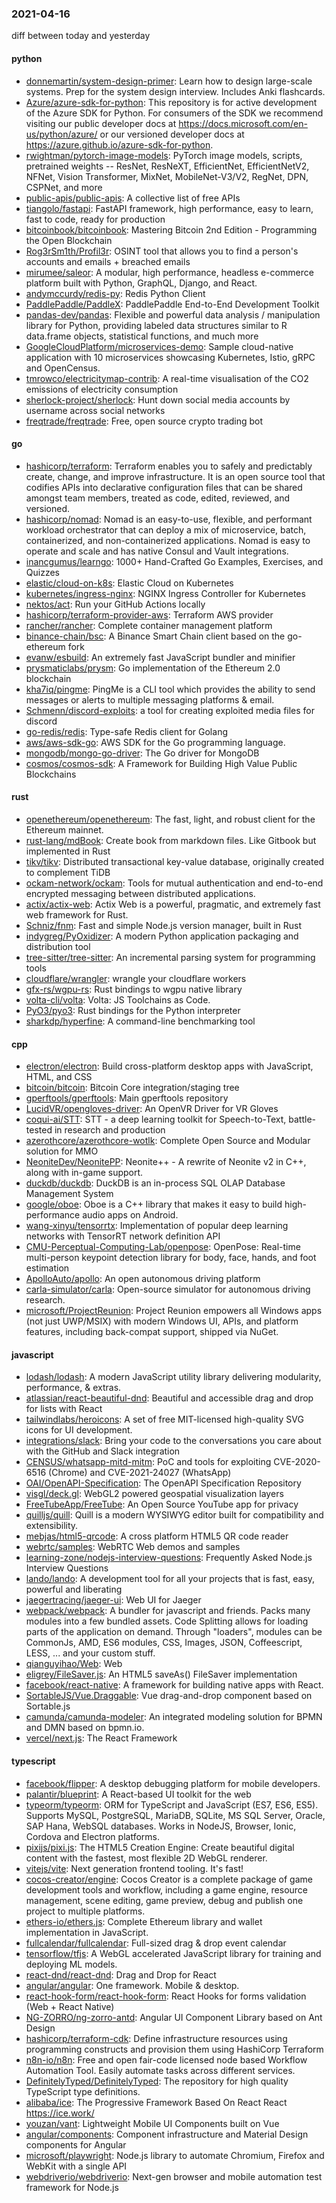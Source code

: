 ### 2021-04-16
diff between today and yesterday

#### python
* [donnemartin/system-design-primer](https://github.com/donnemartin/system-design-primer): Learn how to design large-scale systems. Prep for the system design interview. Includes Anki flashcards.
* [Azure/azure-sdk-for-python](https://github.com/Azure/azure-sdk-for-python): This repository is for active development of the Azure SDK for Python. For consumers of the SDK we recommend visiting our public developer docs at https://docs.microsoft.com/en-us/python/azure/ or our versioned developer docs at https://azure.github.io/azure-sdk-for-python.
* [rwightman/pytorch-image-models](https://github.com/rwightman/pytorch-image-models): PyTorch image models, scripts, pretrained weights -- ResNet, ResNeXT, EfficientNet, EfficientNetV2, NFNet, Vision Transformer, MixNet, MobileNet-V3/V2, RegNet, DPN, CSPNet, and more
* [public-apis/public-apis](https://github.com/public-apis/public-apis): A collective list of free APIs
* [tiangolo/fastapi](https://github.com/tiangolo/fastapi): FastAPI framework, high performance, easy to learn, fast to code, ready for production
* [bitcoinbook/bitcoinbook](https://github.com/bitcoinbook/bitcoinbook): Mastering Bitcoin 2nd Edition - Programming the Open Blockchain
* [Rog3rSm1th/Profil3r](https://github.com/Rog3rSm1th/Profil3r): OSINT tool that allows you to find a person's accounts and emails + breached emails 
* [mirumee/saleor](https://github.com/mirumee/saleor): A modular, high performance, headless e-commerce platform built with Python, GraphQL, Django, and React.
* [andymccurdy/redis-py](https://github.com/andymccurdy/redis-py): Redis Python Client
* [PaddlePaddle/PaddleX](https://github.com/PaddlePaddle/PaddleX): PaddlePaddle End-to-End Development Toolkit
* [pandas-dev/pandas](https://github.com/pandas-dev/pandas): Flexible and powerful data analysis / manipulation library for Python, providing labeled data structures similar to R data.frame objects, statistical functions, and much more
* [GoogleCloudPlatform/microservices-demo](https://github.com/GoogleCloudPlatform/microservices-demo): Sample cloud-native application with 10 microservices showcasing Kubernetes, Istio, gRPC and OpenCensus.
* [tmrowco/electricitymap-contrib](https://github.com/tmrowco/electricitymap-contrib): A real-time visualisation of the CO2 emissions of electricity consumption
* [sherlock-project/sherlock](https://github.com/sherlock-project/sherlock):  Hunt down social media accounts by username across social networks
* [freqtrade/freqtrade](https://github.com/freqtrade/freqtrade): Free, open source crypto trading bot

#### go
* [hashicorp/terraform](https://github.com/hashicorp/terraform): Terraform enables you to safely and predictably create, change, and improve infrastructure. It is an open source tool that codifies APIs into declarative configuration files that can be shared amongst team members, treated as code, edited, reviewed, and versioned.
* [hashicorp/nomad](https://github.com/hashicorp/nomad): Nomad is an easy-to-use, flexible, and performant workload orchestrator that can deploy a mix of microservice, batch, containerized, and non-containerized applications. Nomad is easy to operate and scale and has native Consul and Vault integrations.
* [inancgumus/learngo](https://github.com/inancgumus/learngo): 1000+ Hand-Crafted Go Examples, Exercises, and Quizzes
* [elastic/cloud-on-k8s](https://github.com/elastic/cloud-on-k8s): Elastic Cloud on Kubernetes
* [kubernetes/ingress-nginx](https://github.com/kubernetes/ingress-nginx): NGINX Ingress Controller for Kubernetes
* [nektos/act](https://github.com/nektos/act): Run your GitHub Actions locally 
* [hashicorp/terraform-provider-aws](https://github.com/hashicorp/terraform-provider-aws): Terraform AWS provider
* [rancher/rancher](https://github.com/rancher/rancher): Complete container management platform
* [binance-chain/bsc](https://github.com/binance-chain/bsc): A Binance Smart Chain client based on the go-ethereum fork
* [evanw/esbuild](https://github.com/evanw/esbuild): An extremely fast JavaScript bundler and minifier
* [prysmaticlabs/prysm](https://github.com/prysmaticlabs/prysm): Go implementation of the Ethereum 2.0 blockchain
* [kha7iq/pingme](https://github.com/kha7iq/pingme): PingMe is a CLI tool which provides the ability to send messages or alerts to multiple messaging platforms & email.
* [Schmenn/discord-exploits](https://github.com/Schmenn/discord-exploits): a tool for creating exploited media files for discord
* [go-redis/redis](https://github.com/go-redis/redis): Type-safe Redis client for Golang
* [aws/aws-sdk-go](https://github.com/aws/aws-sdk-go): AWS SDK for the Go programming language.
* [mongodb/mongo-go-driver](https://github.com/mongodb/mongo-go-driver): The Go driver for MongoDB
* [cosmos/cosmos-sdk](https://github.com/cosmos/cosmos-sdk):  A Framework for Building High Value Public Blockchains 

#### rust
* [openethereum/openethereum](https://github.com/openethereum/openethereum): The fast, light, and robust client for the Ethereum mainnet.
* [rust-lang/mdBook](https://github.com/rust-lang/mdBook): Create book from markdown files. Like Gitbook but implemented in Rust
* [tikv/tikv](https://github.com/tikv/tikv): Distributed transactional key-value database, originally created to complement TiDB
* [ockam-network/ockam](https://github.com/ockam-network/ockam): Tools for mutual authentication and end-to-end encrypted messaging between distributed applications.
* [actix/actix-web](https://github.com/actix/actix-web): Actix Web is a powerful, pragmatic, and extremely fast web framework for Rust.
* [Schniz/fnm](https://github.com/Schniz/fnm):  Fast and simple Node.js version manager, built in Rust
* [indygreg/PyOxidizer](https://github.com/indygreg/PyOxidizer): A modern Python application packaging and distribution tool
* [tree-sitter/tree-sitter](https://github.com/tree-sitter/tree-sitter): An incremental parsing system for programming tools
* [cloudflare/wrangler](https://github.com/cloudflare/wrangler):  wrangle your cloudflare workers
* [gfx-rs/wgpu-rs](https://github.com/gfx-rs/wgpu-rs): Rust bindings to wgpu native library
* [volta-cli/volta](https://github.com/volta-cli/volta): Volta: JS Toolchains as Code. 
* [PyO3/pyo3](https://github.com/PyO3/pyo3): Rust bindings for the Python interpreter
* [sharkdp/hyperfine](https://github.com/sharkdp/hyperfine): A command-line benchmarking tool

#### cpp
* [electron/electron](https://github.com/electron/electron): Build cross-platform desktop apps with JavaScript, HTML, and CSS
* [bitcoin/bitcoin](https://github.com/bitcoin/bitcoin): Bitcoin Core integration/staging tree
* [gperftools/gperftools](https://github.com/gperftools/gperftools): Main gperftools repository
* [LucidVR/opengloves-driver](https://github.com/LucidVR/opengloves-driver): An OpenVR Driver for VR Gloves
* [coqui-ai/STT](https://github.com/coqui-ai/STT): STT - a deep learning toolkit for Speech-to-Text, battle-tested in research and production
* [azerothcore/azerothcore-wotlk](https://github.com/azerothcore/azerothcore-wotlk): Complete Open Source and Modular solution for MMO
* [NeoniteDev/NeonitePP](https://github.com/NeoniteDev/NeonitePP): Neonite++ - A rewrite of Neonite v2 in C++, along with in-game support.
* [duckdb/duckdb](https://github.com/duckdb/duckdb): DuckDB is an in-process SQL OLAP Database Management System
* [google/oboe](https://github.com/google/oboe): Oboe is a C++ library that makes it easy to build high-performance audio apps on Android.
* [wang-xinyu/tensorrtx](https://github.com/wang-xinyu/tensorrtx): Implementation of popular deep learning networks with TensorRT network definition API
* [CMU-Perceptual-Computing-Lab/openpose](https://github.com/CMU-Perceptual-Computing-Lab/openpose): OpenPose: Real-time multi-person keypoint detection library for body, face, hands, and foot estimation
* [ApolloAuto/apollo](https://github.com/ApolloAuto/apollo): An open autonomous driving platform
* [carla-simulator/carla](https://github.com/carla-simulator/carla): Open-source simulator for autonomous driving research.
* [microsoft/ProjectReunion](https://github.com/microsoft/ProjectReunion): Project Reunion empowers all Windows apps (not just UWP/MSIX) with modern Windows UI, APIs, and platform features, including back-compat support, shipped via NuGet.

#### javascript
* [lodash/lodash](https://github.com/lodash/lodash): A modern JavaScript utility library delivering modularity, performance, & extras.
* [atlassian/react-beautiful-dnd](https://github.com/atlassian/react-beautiful-dnd): Beautiful and accessible drag and drop for lists with React
* [tailwindlabs/heroicons](https://github.com/tailwindlabs/heroicons): A set of free MIT-licensed high-quality SVG icons for UI development.
* [integrations/slack](https://github.com/integrations/slack): Bring your code to the conversations you care about with the GitHub and Slack integration
* [CENSUS/whatsapp-mitd-mitm](https://github.com/CENSUS/whatsapp-mitd-mitm): PoC and tools for exploiting CVE-2020-6516 (Chrome) and CVE-2021-24027 (WhatsApp)
* [OAI/OpenAPI-Specification](https://github.com/OAI/OpenAPI-Specification): The OpenAPI Specification Repository
* [visgl/deck.gl](https://github.com/visgl/deck.gl): WebGL2 powered geospatial visualization layers
* [FreeTubeApp/FreeTube](https://github.com/FreeTubeApp/FreeTube): An Open Source YouTube app for privacy
* [quilljs/quill](https://github.com/quilljs/quill): Quill is a modern WYSIWYG editor built for compatibility and extensibility.
* [mebjas/html5-qrcode](https://github.com/mebjas/html5-qrcode): A cross platform HTML5 QR code reader
* [webrtc/samples](https://github.com/webrtc/samples): WebRTC Web demos and samples
* [learning-zone/nodejs-interview-questions](https://github.com/learning-zone/nodejs-interview-questions): Frequently Asked Node.js Interview Questions
* [lando/lando](https://github.com/lando/lando): A development tool for all your projects that is fast, easy, powerful and liberating
* [jaegertracing/jaeger-ui](https://github.com/jaegertracing/jaeger-ui): Web UI for Jaeger
* [webpack/webpack](https://github.com/webpack/webpack): A bundler for javascript and friends. Packs many modules into a few bundled assets. Code Splitting allows for loading parts of the application on demand. Through "loaders", modules can be CommonJs, AMD, ES6 modules, CSS, Images, JSON, Coffeescript, LESS, ... and your custom stuff.
* [qianguyihao/Web](https://github.com/qianguyihao/Web): Web
* [eligrey/FileSaver.js](https://github.com/eligrey/FileSaver.js): An HTML5 saveAs() FileSaver implementation
* [facebook/react-native](https://github.com/facebook/react-native): A framework for building native apps with React.
* [SortableJS/Vue.Draggable](https://github.com/SortableJS/Vue.Draggable): Vue drag-and-drop component based on Sortable.js
* [camunda/camunda-modeler](https://github.com/camunda/camunda-modeler): An integrated modeling solution for BPMN and DMN based on bpmn.io.
* [vercel/next.js](https://github.com/vercel/next.js): The React Framework

#### typescript
* [facebook/flipper](https://github.com/facebook/flipper): A desktop debugging platform for mobile developers.
* [palantir/blueprint](https://github.com/palantir/blueprint): A React-based UI toolkit for the web
* [typeorm/typeorm](https://github.com/typeorm/typeorm): ORM for TypeScript and JavaScript (ES7, ES6, ES5). Supports MySQL, PostgreSQL, MariaDB, SQLite, MS SQL Server, Oracle, SAP Hana, WebSQL databases. Works in NodeJS, Browser, Ionic, Cordova and Electron platforms.
* [pixijs/pixi.js](https://github.com/pixijs/pixi.js): The HTML5 Creation Engine: Create beautiful digital content with the fastest, most flexible 2D WebGL renderer.
* [vitejs/vite](https://github.com/vitejs/vite): Next generation frontend tooling. It's fast!
* [cocos-creator/engine](https://github.com/cocos-creator/engine): Cocos Creator is a complete package of game development tools and workflow, including a game engine, resource management, scene editing, game preview, debug and publish one project to multiple platforms.
* [ethers-io/ethers.js](https://github.com/ethers-io/ethers.js): Complete Ethereum library and wallet implementation in JavaScript.
* [fullcalendar/fullcalendar](https://github.com/fullcalendar/fullcalendar): Full-sized drag & drop event calendar
* [tensorflow/tfjs](https://github.com/tensorflow/tfjs): A WebGL accelerated JavaScript library for training and deploying ML models.
* [react-dnd/react-dnd](https://github.com/react-dnd/react-dnd): Drag and Drop for React
* [angular/angular](https://github.com/angular/angular): One framework. Mobile & desktop.
* [react-hook-form/react-hook-form](https://github.com/react-hook-form/react-hook-form):  React Hooks for forms validation (Web + React Native)
* [NG-ZORRO/ng-zorro-antd](https://github.com/NG-ZORRO/ng-zorro-antd): Angular UI Component Library based on Ant Design
* [hashicorp/terraform-cdk](https://github.com/hashicorp/terraform-cdk): Define infrastructure resources using programming constructs and provision them using HashiCorp Terraform
* [n8n-io/n8n](https://github.com/n8n-io/n8n): Free and open fair-code licensed node based Workflow Automation Tool. Easily automate tasks across different services.
* [DefinitelyTyped/DefinitelyTyped](https://github.com/DefinitelyTyped/DefinitelyTyped): The repository for high quality TypeScript type definitions.
* [alibaba/ice](https://github.com/alibaba/ice):  The Progressive Framework Based On React React https://ice.work/
* [youzan/vant](https://github.com/youzan/vant): Lightweight Mobile UI Components built on Vue
* [angular/components](https://github.com/angular/components): Component infrastructure and Material Design components for Angular
* [microsoft/playwright](https://github.com/microsoft/playwright): Node.js library to automate Chromium, Firefox and WebKit with a single API
* [webdriverio/webdriverio](https://github.com/webdriverio/webdriverio): Next-gen browser and mobile automation test framework for Node.js
